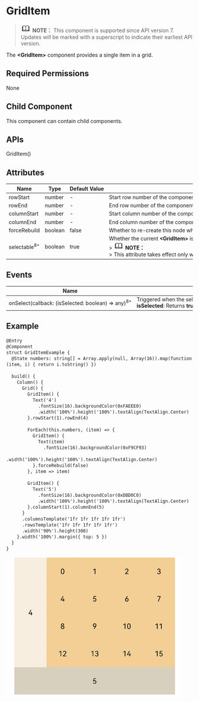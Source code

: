# GridItem


> ![icon-note.gif](public_sys-resources/icon-note.gif) **NOTE：**
> This component is supported since API version 7. Updates will be marked with a superscript to indicate their earliest API version.


The **&lt;GridItem&gt;** component provides a single item in a grid.


## Required Permissions

None


## Child Component

This component can contain child components.


## APIs

GridItem()


## Attributes

  | Name | Type | Default&nbsp;Value | Description | 
| -------- | -------- | -------- | -------- |
| rowStart | number | - | Start&nbsp;row&nbsp;number&nbsp;of&nbsp;the&nbsp;component. | 
| rowEnd | number | - | End&nbsp;row&nbsp;number&nbsp;of&nbsp;the&nbsp;component. | 
| columnStart | number | - | Start&nbsp;column&nbsp;number&nbsp;of&nbsp;the&nbsp;component. | 
| columnEnd | number | - | End&nbsp;column&nbsp;number&nbsp;of&nbsp;the&nbsp;component. | 
| forceRebuild | boolean | false | Whether&nbsp;to&nbsp;re-create&nbsp;this&nbsp;node&nbsp;when&nbsp;the&nbsp;component&nbsp;is&nbsp;being&nbsp;built. | 
| selectable<sup>8+</sup> | boolean | true | Whether&nbsp;the&nbsp;current&nbsp;**&lt;GridItem&gt;**&nbsp;is&nbsp;selectable&nbsp;by&nbsp;the&nbsp;mouse.<br/>>&nbsp;![icon-note.gif](public_sys-resources/icon-note.gif)&nbsp;**NOTE：**<br/>>&nbsp;This&nbsp;attribute&nbsp;takes&nbsp;effect&nbsp;only&nbsp;when&nbsp;mouse&nbsp;frame&nbsp;selection&nbsp;is&nbsp;enabled&nbsp;for&nbsp;the&nbsp;parent&nbsp;**&lt;Grid&gt;**&nbsp;container. | 


## Events

  | Name | Description | 
| -------- | -------- |
| onSelect(callback:&nbsp;(isSelected:&nbsp;boolean)&nbsp;=&gt;&nbsp;any)<sup>8+</sup> | Triggered&nbsp;when&nbsp;the&nbsp;selected&nbsp;state&nbsp;of&nbsp;the&nbsp;**&lt;GridItem&gt;**&nbsp;changes.<br/>**isSelected**:&nbsp;Returns&nbsp;**true**&nbsp;if&nbsp;the&nbsp;**&lt;GridItem&gt;**&nbsp;is&nbsp;selected&nbsp;by&nbsp;the&nbsp;mouse;&nbsp;returns&nbsp;**false**&nbsp;otherwise. | 


## Example

  
```
@Entry
@Component
struct GridItemExample {
  @State numbers: string[] = Array.apply(null, Array(16)).map(function (item, i) { return i.toString() })

  build() {
    Column() {
      Grid() {
        GridItem() {
          Text('4')
            .fontSize(16).backgroundColor(0xFAEEE0)
            .width('100%').height('100%').textAlign(TextAlign.Center)
        }.rowStart(1).rowEnd(4)

        ForEach(this.numbers, (item) => {
          GridItem() {
            Text(item)
              .fontSize(16).backgroundColor(0xF9CF93)
              .width('100%').height('100%').textAlign(TextAlign.Center)
          }.forceRebuild(false)
        }, item => item)

        GridItem() {
          Text('5')
            .fontSize(16).backgroundColor(0xDBD0C0)
            .width('100%').height('100%').textAlign(TextAlign.Center)
        }.columnStart(1).columnEnd(5)
      }
      .columnsTemplate('1fr 1fr 1fr 1fr 1fr')
      .rowsTemplate('1fr 1fr 1fr 1fr 1fr')
      .width('90%').height(300)
    }.width('100%').margin({ top: 5 })
  }
}
```

![en-us_image_0000001256858433](figures/en-us_image_0000001256858433.gif)
